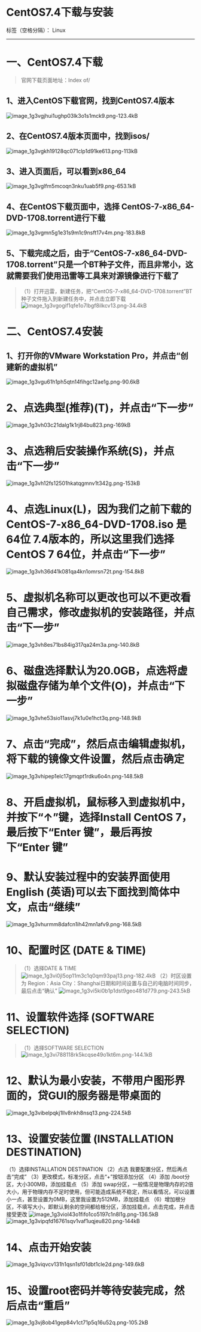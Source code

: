 ﻿# CentOS7.4下载与安装

标签（空格分隔）： Linux

---
# 一、CentOS7.4下载
> 官网下载页面地址：Index of/

## 1、进入CentOS下载官网，找到CentOS7.4版本
![image_1g3vgjhui1ughp03lk3o1s1mck9.png-123.4kB][1]
## 2、在CentOS7.4版本页面中，找到isos/
![image_1g3vgkh19128qc071clp1d91ke613.png-113kB][2]
## 3、进入页面后，可以看到x86_64
![image_1g3vglfm5mcoqn3nku1uab5f9.png-653.1kB][3]
## 4、在CentOS下载页面中，选择 CentOS-7-x86_64-DVD-1708.torrent进行下载
![image_1g3vgmn5g1e31s9m1c9nsft17v4m.png-183.8kB][4]
## 5、下载完成之后，由于“CentOS-7-x86_64-DVD-1708.torrent”只是一个BT种子文件，而且非常小，这就需要我们使用迅雷等工具来对源镜像进行下载了
> （1）打开迅雷，新建任务，把“CentOS-7-x86_64-DVD-1708.torrent”BT种子文件拖入到新建任务中，并点击立即下载
![image_1g3vgogif1qfe1o7lbgf8ilkcv13.png-34.4kB][5]

# 二、CentOS7.4安装
## 1、打开你的VMware Workstation Pro，并点击“创建新的虚拟机”
![image_1g3vgu61h1ph5qtn14fihgc12ae1g.png-90.6kB][6]
# 2、点选典型(推荐)(T)，并点击“下一步”
![image_1g3vh03c21dalg1k1rj84bu823.png-169kB][7]
# 3、点选稍后安装操作系统(S)，并点击“下一步”
![image_1g3vh12fs12501hkatqgmnv1t342g.png-153kB][8]
# 4、点选Linux(L)，因为我们之前下载的 CentOS-7-x86_64-DVD-1708.iso 是64位 7.4版本的，所以这里我们选择CentOS 7 64位，并点击“下一步”
![image_1g3vh36d41k081qa4kn1omrsn72t.png-154.8kB][9]
# 5、虚拟机名称可以更改也可以不更改看自己需求，修改虚拟机的安装路径，并点击“下一步”
![image_1g3vh8es71bs84ig317qa24m3a.png-140.8kB][10]
# 6、磁盘选择默认为20.0GB，点选将虚拟磁盘存储为单个文件(O)，并点击“下一步”
![image_1g3vhe53sio11asvj7k1u0e1hct3q.png-148.9kB][11]
# 7、点击“完成”，然后点击编辑虚拟机，将下载的镜像文件设置，然后点击确定
![image_1g3vhipep1elc17gmqpt1rdku6o4n.png-148.5kB][12]
# 8、开启虚拟机，鼠标移入到虚拟机中，并按下“↑”键，选择Install CentOS 7，最后按下“Enter 键”，最后再按下“Enter 键”
# 9、默认安装过程中的安装界面使用English (英语)可以去下面找到简体中文，点击“继续”
![image_1g3vhurmm8dafcn1ih42mn1afv9.png-168.5kB][13]
# 10、配置时区 (DATE & TIME)

>（1）选择DATE & TIME
![image_1g3vi0jl5op11m3c1q0qm93paj13.png-182.4kB][14]
> （2）时区设置为 Region：Asia    City：Shanghai日期和时间设置与自己的电脑时间同步，最后点击“确认”
![image_1g3vi5ki0b1p1dst9geo481d779.png-243.5kB][15]

# 11、设置软件选择 (SOFTWARE SELECTION)
>（1）选择SOFTWARE SELECTION
![image_1g3vi788118rk5kcqse49o1kt6m.png-144.1kB][16]

# 12、默认为最小安装，不带用户图形界面的，贷GUI的服务器是带桌面的 
![image_1g3vibelpqkj1llv8nkh8nsq13.png-224.5kB][17]

# 13、设置安装位置 (INSTALLATION DESTINATION)
> 
（1）选择INSTALLATION DESTINATION
（2）点选 我要配置分区，然后再点击“完成”
（3）更改模式，标准分区，点击“+”按钮添加分区
（4）添加 /boot分区，大小300MB，添加挂载点
（5）添加 swap分区，一般情况是物理内存的2倍大小，用于物理内存不足时使用，但可能造成系统不稳定，所以看情况，可以设置小一点，甚至设置为0MB，这里我设置为512MB，添加挂载点
（6）增加根分区，不填写大小，即默认剩余的空间都给根分区，添加挂载点，点击完成，并点击接受更改
![image_1g3viol43o1fifo1co5197c1n8l1g.png-136.5kB][18]
![image_1g3vipqfd16761sqv1vaf1uqjeu820.png-144kB][19]

# 14、点击开始安装
![image_1g3viqvcv131h1qsn1sf01dbt1cle2d.png-149.6kB][20]
# 15、设置root密码并等待安装完成，然后点击“重启”
![image_1g3vj8ob41gep84v1ct71p5q16u52q.png-105.2kB][21]



  [1]: http://static.zybuluo.com/corn/b0ibtdgpexf7khc8qco9vgre/image_1g3vgjhui1ughp03lk3o1s1mck9.png
  [2]: http://static.zybuluo.com/corn/8h1df1n4jg15e7olkqxg17s4/image_1g3vgkh19128qc071clp1d91ke613.png
  [3]: http://static.zybuluo.com/corn/snt7y0562x8zub7pt8z4zl53/image_1g3vglfm5mcoqn3nku1uab5f9.png
  [4]: http://static.zybuluo.com/corn/etmrvz7g75gbsyw14ji6t0v9/image_1g3vgmn5g1e31s9m1c9nsft17v4m.png
  [5]: http://static.zybuluo.com/corn/tibkg6i9i35x6rxgngvkmvkr/image_1g3vgogif1qfe1o7lbgf8ilkcv13.png
  [6]: http://static.zybuluo.com/corn/t4w7usemap7xbvgrhyni8sny/image_1g3vgu61h1ph5qtn14fihgc12ae1g.png
  [7]: http://static.zybuluo.com/corn/4dq0n96uclf57d8gw8lhlj96/image_1g3vh03c21dalg1k1rj84bu823.png
  [8]: http://static.zybuluo.com/corn/weujrf58mhrj2enxcdwfugcl/image_1g3vh12fs12501hkatqgmnv1t342g.png
  [9]: http://static.zybuluo.com/corn/npruaq26jc0r3chdgmull7mb/image_1g3vh36d41k081qa4kn1omrsn72t.png
  [10]: http://static.zybuluo.com/corn/notwp20p8mkykji0zg7ydcoj/image_1g3vh8es71bs84ig317qa24m3a.png
  [11]: http://static.zybuluo.com/corn/bj5dixxtx3viq0i3ycyui34m/image_1g3vhe53sio11asvj7k1u0e1hct3q.png
  [12]: http://static.zybuluo.com/corn/me1yfpku71n0nt9zm6juqgah/image_1g3vhipep1elc17gmqpt1rdku6o4n.png
  [13]: http://static.zybuluo.com/corn/2x4v009nk73yooi2w0f1hmri/image_1g3vhurmm8dafcn1ih42mn1afv9.png
  [14]: http://static.zybuluo.com/corn/j93mf3ef6l19u1ct8wbdvhkl/image_1g3vi0jl5op11m3c1q0qm93paj13.png
  [15]: http://static.zybuluo.com/corn/pyn41c0ji30k2tlb2ee1wmef/image_1g3vi5ki0b1p1dst9geo481d779.png
  [16]: http://static.zybuluo.com/corn/ed80uvtjrnkixh8z97rn31hs/image_1g3vi788118rk5kcqse49o1kt6m.png
  [17]: http://static.zybuluo.com/corn/thes5ak2f104muk96juqkxbw/image_1g3vibelpqkj1llv8nkh8nsq13.png
  [18]: http://static.zybuluo.com/corn/lgyf01vs3ifckftvrfnlo7y2/image_1g3viol43o1fifo1co5197c1n8l1g.png
  [19]: http://static.zybuluo.com/corn/2k8rc0nahsu3q1hbvnjkq67e/image_1g3vipqfd16761sqv1vaf1uqjeu820.png
  [20]: http://static.zybuluo.com/corn/9pzs7c0qi3yiamee3c1ivk97/image_1g3viqvcv131h1qsn1sf01dbt1cle2d.png
  [21]: http://static.zybuluo.com/corn/d33paz1delqasl3ffqm41mil/image_1g3vj8ob41gep84v1ct71p5q16u52q.png
